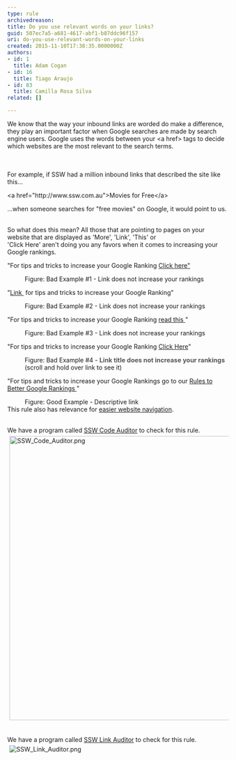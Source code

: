 ```yaml
---
type: rule
archivedreason: 
title: Do you use relevant words on your links?
guid: 507ec7a5-a681-4617-abf1-b87ddc96f157
uri: do-you-use-relevant-words-on-your-links
created: 2015-11-10T17:38:35.0000000Z
authors:
- id: 1
  title: Adam Cogan
- id: 16
  title: Tiago Araujo
- id: 83
  title: Camilla Rosa Silva
related: []

---
```



<p>We know that the way your inbound links are worded do make a difference, they play an important factor when Google searches are made by search engine users. Google uses the words between your &lt;a href&gt; tags to decide which websites are the most relevant to the search terms.​</p>
<br><excerpt class='endintro'></excerpt><br>
For example, if SSW had a million inbound links that described the site like this...<p class="ssw15-rteElement-CodeArea">&lt;a href=&quot;http&#58;//www.ssw.com.au&quot;&gt;Movies for Free&lt;/a&gt;</p>...when someone searches for &quot;free movies&quot; on Google, it would point to us.<p class="ssw15-rteElement-P">
   <br>So what does this mean? All those that are pointing to pages on your website that are displayed as 'More', 'Link', 'This' or 'Click&#160;Here'&#160;aren't&#160;doing you any favors when it comes to increasing your Google rankings.</p><div><p class="ssw15-rteElement-GreyBox">&quot;For tips and tricks to increase your Google Ranking <a href="#">Click&#160;here&quot;</a></p><dd class="ssw15-rteElement-FigureBad">Figure&#58; Bad Example #1 - Link does not increase your rankings </dd><p class="ssw15-rteElement-GreyBox">&quot;<a href="#">Link </a>&#160;for tips and tricks to increase your Google Ranking&quot;</p><dd class="ssw15-rteElement-FigureBad"> Figure&#58; Bad Example #2 - Link does not increase your rankings</dd><p class="ssw15-rteElement-GreyBox">&quot;For tips and tricks to increase your Google Ranking <a href="#">read&#160;this </a>&quot;</p><dd class="ssw15-rteElement-FigureBad">Figure&#58; Bad Example #3 - Link does not increase your rankings</dd><p class="ssw15-rteElement-GreyBox">&quot;For tips and tricks to increase your Google Ranking&#160;<a href="#" title="Rules to Better Google Rankings">Click Here</a>&quot;</p><dd class="ssw15-rteElement-FigureBad">Figure&#58; Bad Example #4 - <span style="color&#58;#555555;font-size&#58;14.4px;font-weight&#58;bold;">Link title&#160;does not increase your rankings</span>​ (scroll and hold over link to see it)</dd><p class="ssw15-rteElement-GreyBox">&quot;For tips and tricks to increase your Google Rankings go to our&#160;<a href="#">Rules to Better Google Rankings </a>&quot;</p><dd class="ssw15-rteElement-FigureGood">Figure&#58; Good Example - Descriptive link</dd>This rule also has relevance for&#160;<a href="/_layouts/15/FIXUPREDIRECT.ASPX?WebId=3dfc0e07-e23a-4cbb-aac2-e778b71166a2&amp;TermSetId=07da3ddf-0924-4cd2-a6d4-a4809ae20160&amp;TermId=313838ef-4179-493e-8b76-34acc6a20615">easier website navigation</a>.<br><br></div><p class="ssw15-rteElement-YellowBorderBox">We have a program called&#160;<a href="https&#58;//www.ssw.com.au/ssw/CodeAuditor/">SSW Code Auditor​</a>&#160;to check for this rule.&#160;<img src="/SiteAssets/relevant-words-on-links/SSW_Code_Auditor.png" alt="SSW_Code_Auditor.png" style="margin&#58;5px;width&#58;652px;" />​</p><div><p class="ssw15-rteElement-YellowBorderBox">We have a program called&#160;<a href="https&#58;//sswlinkauditor.com/">SSW Link Auditor​</a>&#160;to check for this rule.<img src="/SiteAssets/relevant-words-on-links/SSW_Link_Auditor.png" alt="SSW_Link_Auditor.png" style="margin&#58;5px;" />​</p></div>


